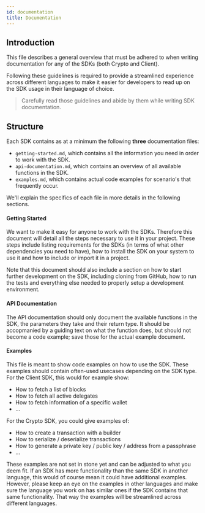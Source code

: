 ```yaml
---
id: documentation
title: Documentation
---
```


## Introduction

This file describes a general overview that must be adhered to when writing documentation for any of the SDKs (both Crypto and Client).

Following these guidelines is required to provide a streamlined experience across different languages to make it easier for developers to read up on the SDK usage in their language of choice.

> Carefully read those guidelines and abide by them while writing SDK documentation.

## Structure

Each SDK contains as at a minimum the following **three** documentation files:

- `getting-started.md`, which contains all the information you need in order to work with the SDK.
- `api-documentation.md`, which contains an overview of all available functions in the SDK.
- `examples.md`, which contains actual code examples for scenario's that frequently occur.

We'll explain the specifics of each file in more details in the following sections.

#### Getting Started

We want to make it easy for anyone to work with the SDKs. Therefore this document will detail all the steps necessary to use it in your project. These steps include listing requirements for the SDKs (in terms of what other dependencies you need to have), how to install the SDK on your system to use it and how to include or import it in a project.

Note that this document should also include a section on how to start further development on the SDK, including cloning from GitHub, how to run the tests and everything else needed to properly setup a development environment.

#### API Documentation

The API documentation should only document the available functions in the SDK, the parameters they take and their return type. It should be accopmanied by a guiding text on what the function does, but should not become a code example; save those for the actual example document.

#### Examples

This file is meant to show code examples on how to use the SDK. These examples should contain often-used usecases depending on the SDK type. For the Client SDK, this would for example show:

- How to fetch a list of blocks
- How to fetch all active delegates
- How to fetch information of a specific wallet
- ...

For the Crypto SDK, you could give examples of:

- How to create a transaction with a builder
- How to serialize / deserialize transactions
- How to generate a private key / public key / address from a passphrase
- ...

These examples are not set in stone yet and can be adjusted to what you deem fit. If an SDK has more functionality than the same SDK in another language, this would of course mean it could have additional examples. However, please keep an eye on the examples in other languages and make sure the language you work on has similar ones if the SDK contains that same functionality. That way the examples will be streamlined across different languages.

